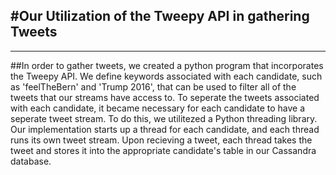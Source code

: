 #Our Utilization of the Tweepy API in gathering Tweets
---
---
##In order to gather tweets, we created a python program that incorporates the Tweepy API. We define keywords associated with each candidate, such as 'feelTheBern' and 'Trump 2016', that can be used to filter all of the tweets that our streams have access to. To seperate the tweets associated with each candidate, it became necessary for each candidate to have a seperate tweet stream. To do this, we utilitezed a Python threading library. Our implementation starts up a thread for each candidate, and each thread runs its own tweet stream. Upon recieving a tweet, each thread takes the tweet and stores it into the appropriate candidate's table in our Cassandra database.
